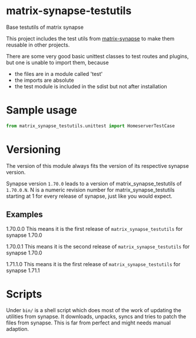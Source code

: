 # matrix-synapse-testutils
Base testutils of matrix synapse

This project includes the test utils from [matrix-synapse](https://github.com/matrix-org/synapse)
to make them reusable in other projects.

There are some very good basic unittest classes to test
routes and plugins, but one is unable to import them, because
 - the files are in a module called 'test'
 - the imports are absolute
 - the test module is included in the sdist but not after installation


# Sample usage

```python
from matrix_synapse_testutils.unittest import HomeserverTestCase
```
# Versioning

The version of this module always fits the version of its
respective synapse version.

Synapse version `1.70.0` leads to a version of matrix_synapse_testutils of
`1.70.0.N`.
N is a numeric revision number for matrix_synapse_testutils
starting at 1 for every release of synapse, just like you would expect.

## Examples

1.70.0.0
This means it is the first release of `matrix_synapse_testutils` for synapse 1.70.0

1.70.0.1
This means it is the second release of `matrix_synapse_testutils` for synapse 1.70.0

1.71.1.0
This means it is the first release of `matrix_synapse_testutils` for synapse 1.71.1

# Scripts

Under `bin/` is a shell script which does most of the work of updating the
utilities from synapse.
It downloads, unpacks, syncs and tries to patch the files from synapse.
This is far from perfect and might needs manual adaption.